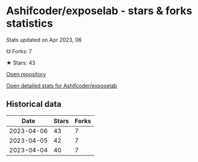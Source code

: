 # Ashifcoder/exposelab - stars & forks statistics

Stats updated on Apr 2023, 06

☋ Forks: 7

★ Stars: 43

[Open repository](https://github.com/Ashifcoder/exposelab)

[Open detailed stats for Ashifcoder/exposelab](https://reviewgithub.com/rep/Ashifcoder/exposelab)

## Historical data
| Date | Stars | Forks |
|------|-------|-------|
| 2023-04-06 | 43 | 7 | 
| 2023-04-05 | 42 | 7 | 
| 2023-04-04 | 40 | 7 | 

